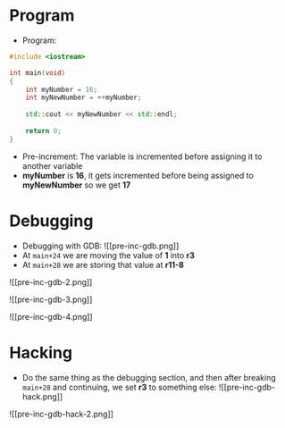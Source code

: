 # Program
- Program:
```cpp
#include <iostream>

int main(void)
{
	int myNumber = 16;
	int myNewNumber = ++myNumber;
	
	std::cout << myNewNumber << std::endl;
	
	return 0;
}
```

- Pre-increment: The variable is incremented before assigning it to another variable
- **myNumber** is **16**, it gets incremented before being assigned to **myNewNumber** so we get **17**

# Debugging
- Debugging with GDB:
![[pre-inc-gdb.png]]
- At `main+24` we are moving the value of **1** into **r3**
- At `main+28` we are storing that value at **r11-8**

![[pre-inc-gdb-2.png]]

![[pre-inc-gdb-3.png]]

![[pre-inc-gdb-4.png]]

# Hacking
- Do the same thing as the debugging section, and then after breaking `main+28` and continuing, we set **r3** to something else:
![[pre-inc-gdb-hack.png]]

![[pre-inc-gdb-hack-2.png]]

